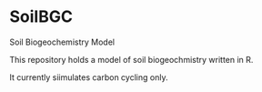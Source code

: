# SoilBGC

Soil Biogeochemistry Model

This repository holds a model of soil biogeochmistry written in R.

It currently siimulates carbon cycling only.

